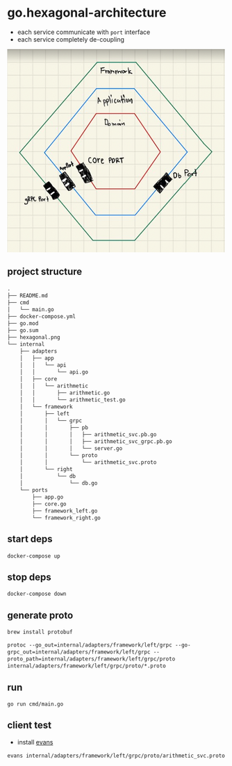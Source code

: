 # go.hexagonal-architecture

- each service communicate with `port` interface
- each service completely de-coupling

![hexagonal.png](hexagonal.png)

## project structure

```shell
.
├── README.md
├── cmd
│   └── main.go
├── docker-compose.yml
├── go.mod
├── go.sum
├── hexagonal.png
└── internal
    ├── adapters
    │   ├── app
    │   │   └── api
    │   │       └── api.go
    │   ├── core
    │   │   └── arithmetic
    │   │       ├── arithmetic.go
    │   │       └── arithmetic_test.go
    │   └── framework
    │       ├── left
    │       │   └── grpc
    │       │       ├── pb
    │       │       │   ├── arithmetic_svc.pb.go
    │       │       │   ├── arithmetic_svc_grpc.pb.go
    │       │       │   └── server.go
    │       │       └── proto
    │       │           └── arithmetic_svc.proto
    │       └── right
    │           └── db
    │               └── db.go
    └── ports
        ├── app.go
        ├── core.go
        ├── framework_left.go
        └── framework_right.go
```

## start deps

```shell
docker-compose up 
```

## stop deps

```shell
docker-compose down
```

## generate proto

```shell
brew install protobuf
```

```shell
protoc --go_out=internal/adapters/framework/left/grpc --go-grpc_out=internal/adapters/framework/left/grpc --proto_path=internal/adapters/framework/left/grpc/proto internal/adapters/framework/left/grpc/proto/*.proto
```

## run

```shell
go run cmd/main.go
```

## client test

- install [evans](https://github.com/ktr0731/evans#installation)

```shell
evans internal/adapters/framework/left/grpc/proto/arithmetic_svc.proto
```